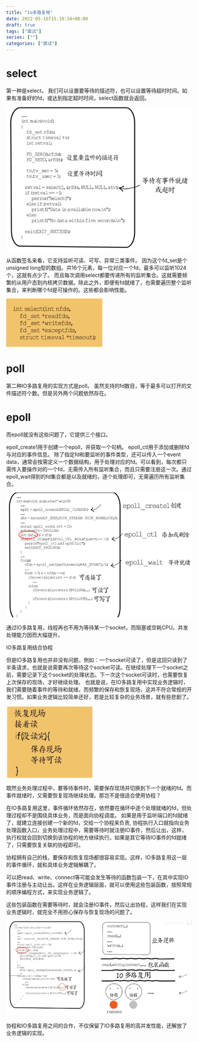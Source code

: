 ```yaml
---
title: "Io多路复用"
date: 2022-05-16T15:10:34+08:00
draft: true
tags: ["面试"]
series: [""]
categories: ["面试"]
---
```


# select

第一种是select。
我们可以设置要等待的描述符，也可以设置等待超时时间。如果有准备好的fd，或达到指定超时时间，select函数就会返回。


![](https://raw.githubusercontent.com/yzj0911/my_logs/main/content/images/select1.png)


从函数签名来看，它支持监听可读、可写、异常三类事件。
因为这个fd_set是个unsigned long型的数组。共16个元素，每一位对应一个fd，最多可以监听1024个，这就有点少了。
而且每次调用select都要传递所有的监听集合。这就需要频繁的从用户态到内核拷贝数据。除此之外，即便有fd就绪了，也需要遍历整个监听集合，来判断哪个fd是可操作的。这些都会影响性能。

![](https://raw.githubusercontent.com/yzj0911/my_logs/main/content/images/select2.png)



# poll

第二种IO多路复用的实现方式是poll。
虽然支持的fd数目，等于最多可以打开的文件描述符个数。但是另外两个问题依然存在。


# epoll

而epoll就没有这些问题了，它提供三个接口。

epoll_create1用于创建一个epoll，并获取一个句柄。
epoll_ctl用于添加或删除fd与对应的事件信息。
除了指定fd和要监听的事件类型，还可以传入一个event data，通常会按需定义一个数据结构，用于处理对应的fd。可以看到，每次都只需传入要操作对的一个fd，无需传入所有监听集合，而且只需要注册这一次。通过epoll_wait得到的fd集合都是以及就绪的，逐个处理即可，无需遍历所有监听集合。

![](https://raw.githubusercontent.com/yzj0911/my_logs/main/content/images/epllo1.png)


通过IO多路复用，线程再也不用为等待某一个socket，而阻塞或空耗CPU。并发处理能力因而大幅提升。


IO多路复用结合协程

但是IO多路复用也并非没有问题，例如：一个socket可读了，但是这回只读到了半条请求，也就是说需要再次等待这个socket可读。在继续处理下一个socket之前，需要记录下这个socket的处理状态。下一次这个socket可读时，也需要恢复上次保存的现场，才好继续处理。
也就是说，在IO多路复用中实现业务逻辑时，我们需要随着事件的等待和就绪，而频繁的保存和恢复现场，这并不符合常规的开发习惯。如果业务逻辑比较简单还好，若是比较复杂的业务场景，就有些悲剧了。

![](https://raw.githubusercontent.com/yzj0911/my_logs/main/content/images/202205161.png)



既然业务处理过程中，要等待事件时，需要保存现场并切换到下一个就绪的fd。而事件就绪时，又需要恢复现场继续处理。那岂不是很适合使用协程？


在IO多路复用这里，事件循环依然存在，依然要在循环中逐个处理就绪的fd，但处理过程却不是围绕具体业务，而是面向协程调度。
如果是用于监听端口的fd就绪了，就建立连接创建一个新的fd，交给一个协程来负责, 协程执行入口就指向业务处理函数入口，业务处理过程中，需要等待时就注册IO事件，然后让出，这样，执行权就会回到切换到该协程的地方继续执行。如果是其它等待IO事件的fd就绪了，只需要恢复关联的协程即可。

协程拥有自己的栈，要保存和恢复现场都很容易实现。这样，IO多路复用这一层的事件循环，就和具体业务逻辑解耦了。

可以把read、write、connect等可能会发生等待的函数包装一下，在其中实现IO事件注册与主动让出。这样在业务逻辑层面，就可以使用这些包装函数，按照常规的顺序编程方式，来实现业务逻辑了。

这些包装函数在需要等待时，就会注册IO事件，然后让出协程，这样我们在实现业务逻辑时，就完全不用担心保存与恢复现场的问题了。


![](https://raw.githubusercontent.com/yzj0911/my_logs/main/content/images/202205162.png)


协程和IO多路复用之间的合作，不仅保留了IO多路复用的高并发性能，还解放了业务逻辑的实现。


